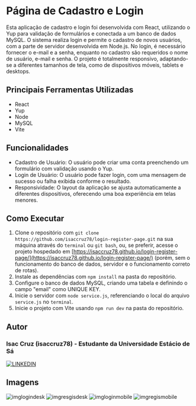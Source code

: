 # Página de Cadastro e Login

Esta aplicação de cadastro e login foi desenvolvida com React, utilizando o Yup para validação de formulários e conectada a um banco de dados MySQL. O sistema realiza login e permite o cadastro de novos usuários, com a parte de servidor desenvolvida em Node.js. No login, é necessário fornecer o e-mail e a senha, enquanto no cadastro são requeridos o nome de usuário, e-mail e senha. O projeto é totalmente responsivo, adaptando-se a diferentes tamanhos de tela, como de dispositivos móveis, tablets e desktops.

## Principais Ferramentas Utilizadas

- React
- Yup
- Node
- MySQL
- Vite

## Funcionalidades

- Cadastro de Usuário: O usuário pode criar uma conta preenchendo um formulário com validação usando o Yup.
- Login de Usuário: O usuário pode fazer login, com uma mensagem de sucesso ou falha exibida conforme o resultado.
- Responsividade: O layout da aplicação se ajusta automaticamente a diferentes dispositivos, oferecendo uma boa experiência em telas menores.

## Como Executar

1. Clone o repositório com `git clone https://github.com/isaccruz78/login-register-page.git` na sua máquina através do `terminal` ou `git bash`, ou, se preferir, acesse o projeto hospedado em [https://isaccruz78.github.io/login-register-page/](https://isaccruz78.github.io/login-register-page/) (porém, sem o funcionamento do banco de dados, servidor e o funcionamento correto de rotas).
2. Instale as dependências com `npm install` na pasta do repositório.
3. Configure o banco de dados MySQL, criando uma tabela e definindo o campo "email" como UNIQUE KEY.
4. Inicie o servidor com `node service.js`, referenciando o local do arquivo `service.js` no `terminal`.
5. Inicie o projeto com Vite usando `npm run dev` na pasta do repositório.

## Autor

### Isac Cruz (isaccruz78) - Estudante da Universidade Estácio de Sá

[![LINKEDIN](https://img.shields.io/badge/LinkedIn-0077B5?style=for-the-badge&logo=linkedin&logoColor=white)](https://linkedin.com/in/isaccruz)

## Imagens

![imglogindesk](https://github.com/user-attachments/assets/fcdc64a6-810e-48ca-8c81-dc0307410857)
![imgresgisdesk](https://github.com/user-attachments/assets/4e59364f-91be-4ef8-abd9-ea4c752ab57c)
![imgloginmobile](https://github.com/user-attachments/assets/009fc9c1-fd55-4aac-aa70-358900eba620)
![imgregismobile](https://github.com/user-attachments/assets/576d401c-4025-4162-9d0c-9f77a131985e)

